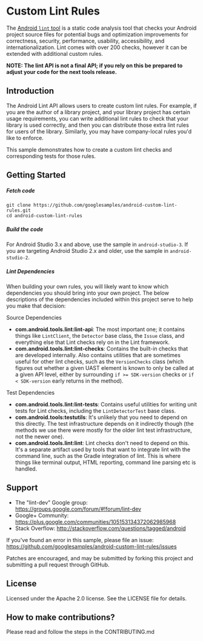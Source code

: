 Custom Lint Rules
=================

The [Android `lint` tool](http://developer.android.com/tools/help/lint.html) is a static code
 analysis tool that checks your Android project source files for potential bugs and optimization
 improvements for correctness, security, performance, usability, accessibility, and
 internationalization. Lint comes with over 200 checks, however it can be extended with additional
 custom rules.

**NOTE: The lint API is not a final API; if you rely on this be prepared
 to adjust your code for the next tools release.**

Introduction
------------

The Android Lint API allows users to create custom lint rules. For example, if you are the author of
 a library project, and your library project has certain usage requirements, you can write
 additional lint rules to check that your library is used correctly, and then you can distribute
 those extra lint rules for users of the library. Similarly, you may have company-local rules you'd
 like to enforce.

This sample demonstrates how to create a custom lint checks and corresponding tests for those rules.

Getting Started
---------------

##### Fetch code

```
git clone https://github.com/googlesamples/android-custom-lint-rules.git
cd android-custom-lint-rules
```

##### Build the code

For Android Studio 3.x and above, use the sample in `android-studio-3`.
If you are targeting Android Studio 2.x and older, use the sample in `android-studio-2`.

##### Lint Dependencies

When building your own rules, you will likely want to know which dependencies you should bring into your own project. 
The below descriptions of the dependencies included within this project serve to help you make that decision:

Source Dependencies

- **com.android.tools.lint:lint-api**: The most important one; it contains things like `LintClient`, the `Detector` 
base class, the `Issue` class, and everything else that Lint checks rely on in the Lint framework.
- **com.android.tools.lint:lint-checks**: Contains the built-in checks that are developed internally. Also contains 
utilities that are sometimes useful for other lint checks, such as the `VersionChecks` class (which figures out whether 
a given UAST element is known to only be called at a given API level, either by surrounding `if >= SDK-version` checks or 
`if < SDK-version` early returns in the method).

Test Dependencies

- **com.android.tools.lint:lint-tests**: Contains useful utilities for writing unit tests for Lint checks, 
including the `LintDetectorTest` base class.
- **com.android.tools:testutils**: It's unlikely that you need to depend on this directly. The test infrastructure 
depends on it indirectly though (the methods we use there were mostly for the older lint test infrastructure, 
not the newer one).  
- **com.android.tools.lint:lint**: Lint checks don't need to depend on this. It's a separate artifact used by tools 
that want to integrate lint with the command line, such as the Gradle integration of lint. This is where things like 
terminal output, HTML reporting, command line parsing etc is handled.


Support
-------

- The "lint-dev" Google group: https://groups.google.com/forum/#!forum/lint-dev
- Google+ Community: https://plus.google.com/communities/105153134372062985968
- Stack Overflow: http://stackoverflow.com/questions/tagged/android

If you've found an error in this sample, please file an issue:
https://github.com/googlesamples/android-custom-lint-rules/issues

Patches are encouraged, and may be submitted by forking this project and
submitting a pull request through GitHub.

License
-------
Licensed under the Apache 2.0 license. See the LICENSE file for details.

How to make contributions?
--------------------------
Please read and follow the steps in the CONTRIBUTING.md
